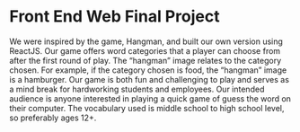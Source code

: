 # Front End Web Final Project

We were inspired by the game, Hangman, and built our own version using ReactJS. Our game offers word categories that a player can choose from after the first round of play. The “hangman” image relates to the category chosen. For example, if the category chosen is food, the “hangman” image is a hamburger. Our game is both fun and challenging to play and serves as a mind break for hardworking students and employees. Our intended audience is anyone interested in playing a quick game of guess the word on their computer. The vocabulary used is middle school to high school level, so preferably ages 12+.
